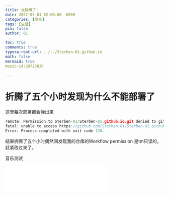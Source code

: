 ```yaml
---
title: 太脑瘫了！
date: 2022-05-01 02:00:00 -0500
categories: [随笔]
tags: [生活]
pin: false
author: 01

toc: true
comments: true
typora-root-url: ../../Sterben-01.github.io
math: false
mermaid: true
music-id:28723836

---
```


# 折腾了五个小时发现为什么不能部署了 

这里每次部署都会弹出来

```c++
remote: Permission to Sterben-01/Sterben-01.github.io.git denied to github-actions[bot]. 
fatal: unable to access https://github.com/Sterben-01/Sterben-01.github.io/: The requested URL returned error: 403 
Error: Process completed with exit code 128.
```

结果折腾了五个小时偶然间发现我的仓库的Workflow permission 是tm只读的。赶紧改过来了。

音乐测试

<iframe frameborder="no" border="0" marginwidth="0" marginheight="0" width=330 height=86 src="//music.163.com/outchain/player?type=2&id={{page.music-id}}&auto=0&height=66"></iframe>

